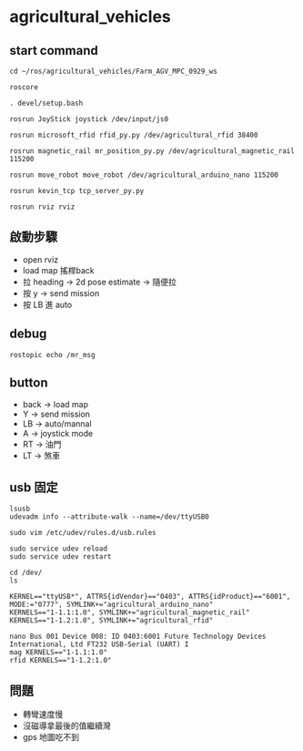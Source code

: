 # agricultural_vehicles

## start command
    cd ~/ros/agricultural_vehicles/Farm_AGV_MPC_0929_ws
    
    roscore
    
    . devel/setup.bash
    
    rosrun JoyStick joystick /dev/input/js0
    
    rosrun microsoft_rfid rfid_py.py /dev/agricultural_rfid 38400
    
    rosrun magnetic_rail mr_position_py.py /dev/agricultural_magnetic_rail 115200
    
    rosrun move_robot move_robot /dev/agricultural_arduino_nano 115200

    rosrun kevin_tcp tcp_server_py.py
    
    rosrun rviz rviz

## 啟動步驟
- open rviz
- load map 搖桿back
- 拉 heading -> 2d pose estimate -> 隨便拉
- 按 y -> send mission
- 按 LB 進 auto

## debug
    rostopic echo /mr_msg

## button
- back -> load map
- Y -> send mission
- LB -> auto/mannal
- A -> joystick mode
- RT -> 油門
- LT -> 煞車


## usb 固定
    lsusb
    udevadm info --attribute-walk --name=/dev/ttyUSB0

    sudo vim /etc/udev/rules.d/usb.rules

    sudo service udev reload
    sudo service udev restart

    cd /dev/
    ls

    KERNEL=="ttyUSB*", ATTRS{idVendor}=="0403", ATTRS{idProduct}=="6001", MODE:="0777", SYMLINK+="agricultural_arduino_nano"
    KERNELS=="1-1.1:1.0", SYMLINK+="agricultural_magnetic_rail"
    KERNELS=="1-1.2:1.0", SYMLINK+="agricultural_rfid"

    nano Bus 001 Device 008: ID 0403:6001 Future Technology Devices International, Ltd FT232 USB-Serial (UART) I
    mag KERNELS=="1-1.1:1.0"
    rfid KERNELS=="1-1.2:1.0"

## 問題
- 轉彎速度慢
- 沒磁導拿最後的值繼續灣
- gps 地圖吃不到